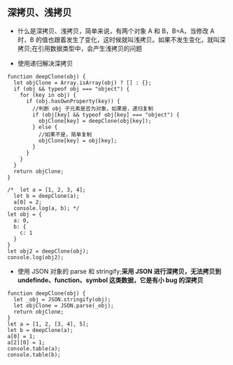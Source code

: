 ## 深拷贝、浅拷贝

- 什么是深拷贝、浅拷贝，简单来说，有两个对象 A 和 B，B=A，当修改 A 时，B 的值也跟着发生了变化，这时候就叫浅拷贝。如果不发生变化，就叫深拷贝;在引用数据类型中，会产生浅拷贝的问题

- 使用递归解决深拷贝

```
function deepClone(obj) {
  let objClone = Array.isArray(obj) ? [] : {};
  if (obj && typeof obj === "object") {
    for (key in obj) {
      if (obj.hasOwnProperty(key)) {
        //判断 obj 子元素是否为对象，如果是，递归复制
        if (obj[key] && typeof obj[key] === "object") {
          objClone[key] = deepClone(obj[key]);
        } else {
          //如果不是，简单复制
          objClone[key] = obj[key];
        }
      }
    }
  }
  return objClone;
}

/*  let a = [1, 2, 3, 4];
  let b = deepClone(a);
  a[0] = 2;
  console.log(a, b); */
let obj = {
  a: 0,
  b: {
    c: 1
  }
}
let obj2 = deepClone(obj);
console.log(obj2);
```

- 使用 JSON 对象的 parse 和 stringify;**采用 JSON 进行深拷贝，无法拷贝到 undefinde、function、symbol 这类数据，它是有小 bug 的深拷贝**

```
function deepClone(obj) {
  let _obj = JSON.stringify(obj);
  let objClone = JSON.parse(_obj);
  return objClone;
}
let a = [1, 2, [3, 4], 5];
let b = deepClone(a);
a[0] = 1;
a[2][0] = 1;
console.table(a);
console.table(b);
```
